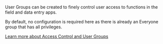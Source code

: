 User Groups can be created to finely control user access to functions in the field and data entry apps.

By default, no configuration is required here as there is already an Everyone group that has all privileges.

[Learn more about Access Control and User Groups](https://avni.readme.io/docs/access-control)
